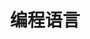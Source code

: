 ---
title: 编程语言
menu: 
  sidebar:
    name: 编程语言
    identifier: Pythonprogramming-language
    weight: 35
---